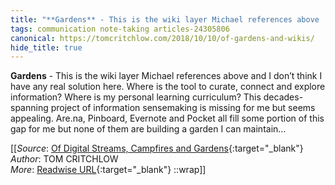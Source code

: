```yaml
---
title: "**Gardens** - This is the wiki layer Michael references above ..."
tags: communication note-taking articles-24305806
canonical: https://tomcritchlow.com/2018/10/10/of-gardens-and-wikis/
hide_title: true
---
```


**Gardens** - This is the wiki layer Michael references above and I don’t think I have any real solution here. Where is the tool to curate, connect and explore information? Where is my personal learning curriculum? This decades-spanning project of information sensemaking is missing for me but seems appealing. Are.na, Pinboard, Evernote and Pocket all fill some portion of this gap for me but none of them are building a garden I can maintain…


[[_Source_: [Of Digital Streams, Campfires and Gardens](https://tomcritchlow.com/2018/10/10/of-gardens-and-wikis/){:target="_blank"}<br>
_Author_: TOM CRITCHLOW<br>
_More_: [Readwise URL](https://readwise.io/open/474848212){:target="_blank"}
::wrap]]